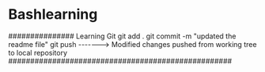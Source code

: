 # Bashlearning
###############
Learning Git
git add .
git commit -m "updated the readme file"
git push   -------> Modified changes pushed from working tree to local repository
###################################################
